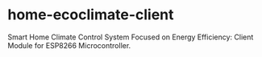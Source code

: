 # home-ecoclimate-client
Smart Home Climate Control System Focused on Energy Efficiency: Client Module for ESP8266 Microcontroller.
